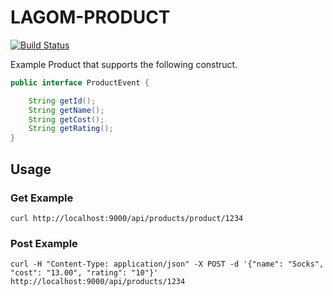 # LAGOM-PRODUCT

[![Build Status](https://travis-ci.com/ironfish/lagom-product.svg?branch=master)](https://travis-ci.com/ironfish/lagom-product)

Example Product that supports the following construct.

```java
public interface ProductEvent {

    String getId();
    String getName();
    String getCost();
    String getRating();
}
```

## Usage

### Get Example
```sbtshell
curl http://localhost:9000/api/products/product/1234
```

### Post Example
```sbtshell
curl -H "Content-Type: application/json" -X POST -d '{"name": "Socks", "cost": "13.00", "rating": "10"}' http://localhost:9000/api/products/1234
```
